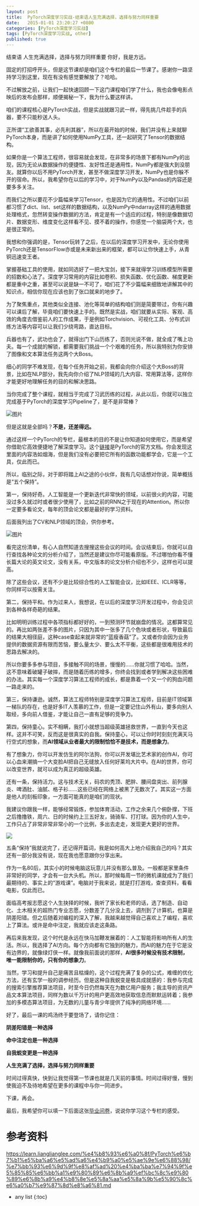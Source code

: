 ```yaml
---
layout: post
title:  PyTorch深度学习实战-结束语人生充满选择，选择与努力同样重要
date:   2015-01-01 23:20:27 +0800
categories: [PyTorch深度学习实战]
tags: [PyTorch深度学习实战, other]
published: true
---
```




结束语 人生充满选择，选择与努力同样重要
你好，我是方远。

固定的打招呼开头，但是这节课却是咱们这个专栏的最后一节课了。感谢你一路坚持学习到这里，现在有没有感觉要解放了？哈哈。

不过解放之前，让我们一起快速回顾一下这门课程咱们学了什么，我也会像电影点映后的发布会那样，顺便揭秘一下，我为什么要这样讲。

咱们的课程核心是PyTorch实战，但是实战就跟习武一样，得先挑几件趁手的兵器，要不只能秒送人头。

正所谓“工欲善其事，必先利其器”，所以在最开始的时候，我们并没有上来就聊PyTorch本身，而是讲了如何使用NumPy工具，还一起研究了Tensor的数据结构。

如果你是一个算法工程师，很容易就会发现，在非常多的场景下都有NumPy的出现，因为无论从数据操作的便捷性、友好性还是通用性，NumPy都是强大到没朋友。就算你以后不用PyTorch开发，甚至不做深度学习开发，NumPy也是你躲不开的宿命。所以，我希望你在以后的学习中，对于NumPy以及Pandas的内容还是要多多关注。

而我们之所以要花不少篇幅来学习Tensor，也是因为它的通用性。不过咱们以前都习惯了dict、list、set这样的数据结构，以及NumPy中ndarray这样的通用数据处理格式，忽然转变操作数据的方法，肯定是有一个适应的过程，特别是像数据切片、数据变形、维度变化这样看不见、摸不着的操作，你感觉一个脑袋两个大，也是很正常的。

我想和你强调的是，Tensor玩转了之后，在以后的深度学习开发中，无论你使用PyTorch还是TensorFlow亦或是未来新出来的框架，都可以让你快速上手，从青铜迅速变王者。

掌握基础工具的使用，就如同选好了一把大宝剑，接下来就得学习训练模型所需要的招数和心法了。深度学习常用的内容比如卷积、损失函数、优化函数、梯度更新都是重中之重，甚至可以说是缺一不可了，咱们花了不少篇幅来细致地讲解其中的知识点，相信你现在应该也到了张口就来的地步了。

为了聚焦重点，其他类似全连接、池化等简单的结构咱们则是简要带过，你有兴趣可以课后了解，毕竟咱们要快速上手的。既然是实战，咱们就要从实际、客观、高效的角度去借鉴前人的工作成果，于是例如Torchvision、可视化工具、分布式训练方法等内容可以让我们少绕弯路，直达目标。

兵器也有了，武功也会了，就得出门下山历练了，否则光说不做，就全成了嘴上功夫。每一个成就的解锁，都需要我们挑战一个个艰难的任务，所以我特别为你安排了图像和文本算法任务这两个大Boss。

细心的同学不难发现，在每个任务开始之前，我都会向你介绍这个大Boss的背景，比如在NLP部分，我先向你介绍了NLP领域的几大内容、常用算法等，这样你才能更好地理解任务的目的和解决思路。

当你完成了整个课程，就相当于完成了习武历练的过程，从此以后，你就可以独立完成基于PyTorch的深度学习Pipeline了，是不是非常棒？

![图片](https://learn.lianglianglee.com/%e4%b8%93%e6%a0%8f/PyTorch%e6%b7%b1%e5%ba%a6%e5%ad%a6%e4%b9%a0%e5%ae%9e%e6%88%98/assets/360827fba3034e11b75ffd21d1fde62a.jpg)

但是这就是全部吗？**不是，还差得远。**

通过这样一个PyTorch的专栏，最根本的目的不是让你知道如何使用它，而是希望你借助它高效便捷地了解深度学习。这个[链接](https://pytorch.org/docs/stable/index.html)是PyTorch的官方文档。你会发现这里面的内容浩如烟海，但是我们没有必要把它所有的函数功能都学会，它是一个工具，仅此而已。

所以，临别之际，对于即将踏上AI之途的小伙伴，我有几句话想对你说，简单概括是“五个保持”。

第一，保持好奇。人工智能是一个更新迭代非常快的领域，以前很火的内容，可能没过多久就过时或者很少使用了，比如之前的RNN之于现在的Attention。所以你一定要多看论文，每年的顶会论文都是最好的学习资料。

后面我列出了CV和NLP领域的顶会，供你参考。

![图片](https://learn.lianglianglee.com/%e4%b8%93%e6%a0%8f/PyTorch%e6%b7%b1%e5%ba%a6%e5%ad%a6%e4%b9%a0%e5%ae%9e%e6%88%98/assets/c5ba1156e07a462cbcba063bbce4257e.jpg)

看完这份清单，有心人自然知道去搜搜这些会议的时间。会议结束后，你就可以自行查找各种论文的分析介绍了，当然还是建议你尽可能看原版。不过哪怕你看不懂长篇大论的英文论文，没有关系，中文版本的论文分析介绍也不少，这样也可以提高。

除了这些会议，还有不少是比较综合性的人工智能会议，比如IEEE、ICLR等等，你同样可以按需关注。

第二，保持平和。作为过来人，我想说，在以后的深度学习开发过程中，你会见识到各种各样奇葩的结果。

比如明明训练过程中各项指标都好好的，一到预测环节就崩盘的情况。这都算常见的。再比如两张差不多的图片，只因为其中一张多了几个色块或者形状，导致最后的结果大相径庭，这种case查起来就非常的“蓝瘦香菇”了。又或者你会因为业务提供的数据资源有限而苦恼，要么量太少、要么太不平衡，这些都是很难用技术的思路去解决的。

所以你要多多参与项目，多接触不同的场景，慢慢的……你就习惯了哈哈。当然，这不意味着破罐子破摔，而是随着历练的增多，你终会找到或者学到解决这些困难的办法。其实每一个深度学习算法工程师的成长，都是靠着一个又一个的狗血问题一路走来的。

第三，保持谦逊。诚然，算法工程师特别是深度学习算法工程师，目前是IT领域第一梯队的存在，也是好多IT人羡慕的工作，但是一定要记住山外有山，要多向别人取经，多向前人借鉴，才能让自己一直有足够的竞争力。

第四，保持童心。实不相瞒，我打小就想当超级英雄拯救世界，一直到今天也这样。这并不可笑，反而这是很真实的自我。保持童心，可以让你时时刻刻充满天马行空式的想象，而**AI领域从业者最大的限制恰恰不是技术，而是想象力**。

有了想象力，你可以开发仿生的阿尔法狗，你可以开发堪比艺术家的创作AI，你可以心血来潮搞一个大变脸AI把自己无缝放入任何好莱坞大片中。在AI的世界，你可以改变世界，就可以成为真正的超级英雄。

还有一条，保持活力。这与技术无关，码农的秃顶、肥胖、腰间盘突出、前列腺炎、啤酒肚、油腻、格子衫……这些已经在网络上被黑了无数次了。其实这一方面是他人的刻板印象，一方面可能真的是咱们的现状。

我建议你跟我一样，能够经常锻炼，参加体育活动，工作之余来几个俯卧撑，下班之后撸撸铁，周六、日的时候约上三五好友，骑骑车、打打球。因为你的人生中，工作只占了非常非常非常小的一个比例，多出去走走，发现更大更好的世界。

![](https://learn.lianglianglee.com/%e4%b8%93%e6%a0%8f/PyTorch%e6%b7%b1%e5%ba%a6%e5%ad%a6%e4%b9%a0%e5%ae%9e%e6%88%98/assets/13251ef58fd74e46a458a255b6b26f27.jpg)

五条“保持”我就说完了，还记得开篇词，我是如何高大上地介绍我自己的吗？其实还有一部分我没有说，现在我也愿意跟你分享出来。

作为一名80后，其实小的时候电脑这玩意儿并没有那么普及。一般都是家里条件非常好的同学，才会有一台大头机。所以，那时候每周一节的微机课就成为了我们最期待的、事实上的“游戏课”。电脑对于我来说，就是打打游戏，查查资料，看看电影，仅此而已。

面临高考报志愿这个人生抉择的时候，我听了家长和老师的话，选了制造、自动化、土木相关的超热门专业志愿，分数差了几分没上去，调剂到了计算机，也算是阴差阳错。但之后随着对编程的深入了解，我越来越觉得自己喜欢上了编程，喜欢上了算法。或许是命中注定，我就应该走这条路。

再后来我发现，这个时代是永远在快马加鞭发展着的：人工智能将影响所有人的生活。所以，我选择了AI方向。每个方向都有它独到的魅力，而AI的魅力在于它是没有边界的，就像绿灯侠一样。就像我前面说的那样，**AI很多时候没有技术限制，唯一能限制你的，只有你的想象力**。

当然，学习和提升自己是痛苦且枯燥的，这个过程充满了复杂的公式，难缠的优化方法，还有玄学一般的调参经历。但是这种自我蜕变是极具成就感的：我参与完成的搜索引擎推荐算法项目，时至今日仍然每天在为数亿用户服务；我主导的资讯产品文本算法项目，同样为数以千万计的用户更高效地获取信息而默默运转着；我参加的多模态算法项目，为无数的儿童与青少年提供了纯净的网络环境……

好了，最后一课的鸡汤终于要登场了，请你记住：

**阴差阳错是一种选择**

**命中注定也是一种选择**

**自我蜕变更是一种选择**

**人生充满了选择，选择与努力同样重要**

时间过得真快，快到让我觉得第一节课也就是几天前的事情。时间过得好慢，慢到使我迫不及待地希望在更多的课程中与你一同进步。

下课，再会。

最后，我希望你可以填一下后面这张[毕业问卷](https://jinshuju.net/f/fUxWMD)，说说你学习这个专栏的感受。




# 参考资料

https://learn.lianglianglee.com/%e4%b8%93%e6%a0%8f/PyTorch%e6%b7%b1%e5%ba%a6%e5%ad%a6%e4%b9%a0%e5%ae%9e%e6%88%98/%e7%bb%93%e6%9d%9f%e8%af%ad%20%e4%ba%ba%e7%94%9f%e5%85%85%e6%bb%a1%e9%80%89%e6%8b%a9%ef%bc%8c%e9%80%89%e6%8b%a9%e4%b8%8e%e5%8a%aa%e5%8a%9b%e5%90%8c%e6%a0%b7%e9%87%8d%e8%a6%81.md

* any list
{:toc}
